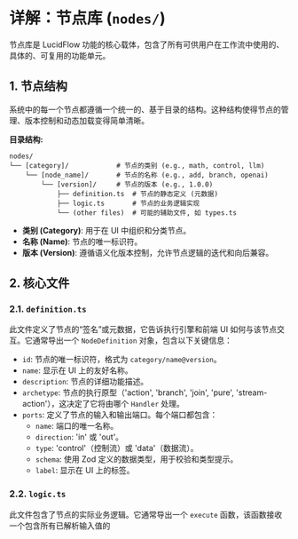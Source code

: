 
# 详解：节点库 (`nodes/`)

节点库是 LucidFlow 功能的核心载体，包含了所有可供用户在工作流中使用的、具体的、可复用的功能单元。

## 1. 节点结构

系统中的每一个节点都遵循一个统一的、基于目录的结构。这种结构使得节点的管理、版本控制和动态加载变得简单清晰。

**目录结构:**

```
nodes/
└── [category]/            # 节点的类别 (e.g., math, control, llm)
    └── [node_name]/       # 节点的名称 (e.g., add, branch, openai)
        └── [version]/     # 节点的版本 (e.g., 1.0.0)
            ├── definition.ts  # 节点的静态定义 (元数据)
            ├── logic.ts       # 节点的业务逻辑实现
            └── (other files)  # 可能的辅助文件, 如 types.ts
```

-   **类别 (Category)**: 用于在 UI 中组织和分类节点。
-   **名称 (Name)**: 节点的唯一标识符。
-   **版本 (Version)**: 遵循语义化版本控制，允许节点逻辑的迭代和向后兼容。

## 2. 核心文件

### 2.1. `definition.ts`

此文件定义了节点的“签名”或元数据，它告诉执行引擎和前端 UI 如何与该节点交互。它通常导出一个 `NodeDefinition` 对象，包含以下关键信息：

-   `id`: 节点的唯一标识符，格式为 `category/name@version`。
-   `name`: 显示在 UI 上的友好名称。
-   `description`: 节点的详细功能描述。
-   `archetype`: 节点的执行原型（'action', 'branch', 'join', 'pure', 'stream-action'），这决定了它将由哪个 `Handler` 处理。
-   `ports`: 定义了节点的输入和输出端口。每个端口都包含：
    -   `name`: 端口的唯一名称。
    -   `direction`: 'in' 或 'out'。
    -   `type`: 'control'（控制流）或 'data'（数据流）。
    -   `schema`: 使用 Zod 定义的数据类型，用于校验和类型提示。
    -   `label`: 显示在 UI 上的标签。

### 2.2. `logic.ts`

此文件包含了节点的实际业务逻辑。它通常导出一个 `execute` 函数，该函数接收一个包含所有已解析输入值的